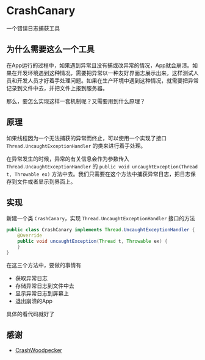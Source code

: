 # CrashCanary

一个错误日志捕获工具

## 为什么需要这么一个工具

在App运行的过程中，如果遇到异常且没有捕或改异常的情况，App就会崩溃。如果在开发环境遇到这种情况，需要把异常以一种友好界面志展示出来，这样测试人员和开发人员才好着手处理问题。如果在生产环境中遇到这种情况，就需要把异常记录到文件中去，并把文件上报到服务器。

那么，要怎么实现这样一套机制呢？又需要用到什么原理？

## 原理

如果线程因为一个无法捕获的异常而终止，可以使用一个实现了接口 `Thread.UncaughtExceptionHandler` 的类来进行着手处理。

在异常发生的时候，异常的有关信息会作为参数传入 `Thread.UncaughtExceptionHandler`  的 `public void uncaughtException(Thread t, Throwable ex)`  方法中去。我们只需要在这个方法中捕获异常日志，把日志保存到文件或者显示到界面上。

## 实现

新建一个类 `CrashCanary`，实现 `Thread.UncaughtExceptionHandler` 接口的方法

```java
public class CrashCanary implements Thread.UncaughtExceptionHandler {
	@Override
    public void uncaughtException(Thread t, Throwable ex) {
    }
}
```

在这三个方法中，要做的事情有

* 获取异常日志
* 存储异常日志到文件中去
* 显示异常日志到屏幕上
* 退出崩溃的App

具体的看代码就好了

## 感谢

* [CrashWoodpecker](https://github.com/drakeet/CrashWoodpecker)
